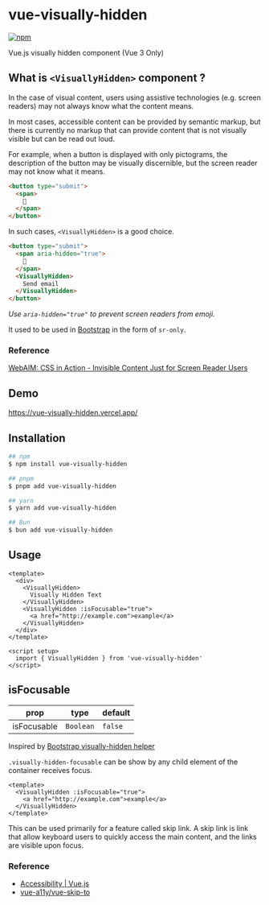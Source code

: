 # vue-visually-hidden
[![npm](https://img.shields.io/npm/v/vue-visually-hidden.svg)](https://www.npmjs.com/package/vue-visually-hidden)

Vue.js visually hidden component (Vue 3 Only)

## What is `<VisuallyHidden>` component ?

In the case of visual content, users using assistive technologies (e.g. screen readers) may not always know what the content means.

In most cases, accessible content can be provided by semantic markup, but there is currently no markup that can provide content that is not visually visible but can be read out loud.

For example, when a button is displayed with only pictograms, the description of the button may be visually discernible, but the screen reader may not know what it means.

```html
<button type="submit">
  <span>
    📧
  </span>
</button>
```

In such cases, `<VisuallyHidden>` is a good choice.

```html
<button type="submit">
  <span aria-hidden="true">
    📧
  </span>
  <VisuallyHidden>
    Send email
  </VisuallyHidden>
</button>
```
*Use `aria-hidden="true"` to prevent screen readers from emoji.*

It used to be used in [Bootstrap](https://getbootstrap.com/) in the form of `sr-only`.

### Reference
[WebAIM: CSS in Action - Invisible Content Just for Screen Reader Users](https://webaim.org/techniques/css/invisiblecontent/)

## Demo
https://vue-visually-hidden.vercel.app/

## Installation

```bash
## npm
$ npm install vue-visually-hidden

## pnpm
$ pnpm add vue-visually-hidden

## yarn
$ yarn add vue-visually-hidden

## Bun
$ bun add vue-visually-hidden
```

## Usage

```html:App.vue
<template>
  <div>
    <VisuallyHidden>
      Visually Hidden Text
    </VisuallyHidden>
    <VisuallyHidden :isFocusable="true">
      <a href="http://example.com">example</a>
    </VisuallyHidden>
  </div>
</template>

<script setup>
  import { VisuallyHidden } from 'vue-visually-hidden'
</script>
```

## isFocusable

prop        | type      | default
----------- | --------- | ---------
isFocusable | `Boolean` | `false`

Inspired by [Bootstrap visually-hidden helper](https://getbootstrap.com/docs/5.0/helpers/visually-hidden/)

`.visually-hidden-focusable` can be show by any child element of the container receives focus.

```html:example.vue
<template>
  <VisuallyHidden :isFocusable="true">
    <a href="http://example.com">example</a>
  </VisuallyHidden>
</template>
```

This can be used primarily for a feature called skip link.
A skip link is link that allow keyboard users to quickly access the main content, and the links are visible upon focus.

### Reference
- [Accessibility | Vue.js](https://vuejs.org/guide/best-practices/accessibility.html#skip-link)
- [vue-a11y/vue-skip-to](https://github.com/vue-a11y/vue-skip-to)
